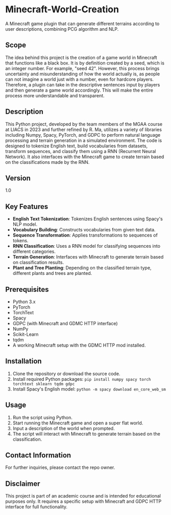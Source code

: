 # Minecraft-World-Creation
A Minecraft game plugin that can generate different terrains according to user descriptions, combining PCG algorithm and NLP.

## Scope
The idea behind this project is the creation of a game world in Minecraft that functions like a black box. It is by definition created by a seed, which is an integer number. For example, "seed 42". However, this process brings uncertainty and misunderstanding of how the world actually is, as people can not imagine a world just with a number, even for hardcore players. Therefore, a plugin can take in the descriptive sentences input by players and then generate a game world accordingly. This will make the entire process more understandable and transparent.

## Description
This Python project, developed by the team members of the MGAA course at LIACS in 2023 and further refined by R. Ma, utilizes a variety of libraries including Numpy, Spacy, PyTorch, and GDPC to perform natural language processing and terrain generation in a simulated environment. The code is designed to tokenize English text, build vocabularies from datasets, transform sequences, and classify them using a RNN (Recurrent Neural Network). It also interfaces with the Minecraft game to create terrain based on the classifications made by the RNN.

## Version
1.0

## Key Features
- **English Text Tokenization**: Tokenizes English sentences using Spacy's NLP model.
- **Vocabulary Building**: Constructs vocabularies from given text data.
- **Sequence Transformation**: Applies transformations to sequences of tokens.
- **RNN Classification**: Uses a RNN model for classifying sequences into different categories.
- **Terrain Generation**: Interfaces with Minecraft to generate terrain based on classification results.
- **Plant and Tree Planting**: Depending on the classified terrain type, different plants and trees are planted.

## Prerequisites
- Python 3.x
- PyTorch
- TorchText
- Spacy
- GDPC (with Minecraft and GDMC HTTP interface)
- NumPy
- Scikit-Learn
- tqdm
- A working Minecraft setup with the GDMC HTTP mod installed.

## Installation
1. Clone the repository or download the source code.
2. Install required Python packages: `pip install numpy spacy torch torchtext sklearn tqdm gdpc`
3. Install Spacy's English model: `python -m spacy download en_core_web_sm`

## Usage
1. Run the script using Python.
2. Start running the Minecraft game and open a super flat world.
3. Input a description of the world when prompted.
4. The script will interact with Minecraft to generate terrain based on the classification.

## Contact Information
For further inquiries, please contact the repo owner.

## Disclaimer
This project is part of an academic course and is intended for educational purposes only. It requires a specific setup with Minecraft and GDPC HTTP interface for full functionality.

